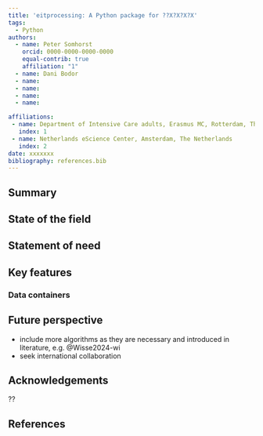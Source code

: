 ```yaml
---
title: 'eitprocessing: A Python package for ??X?X?X?X'
tags:
  - Python
authors:
  - name: Peter Somhorst
    orcid: 0000-0000-0000-0000
    equal-contrib: true
    affiliation: "1"
  - name: Dani Bodor
  - name: 
  - name:
  - name:
  - name:

affiliations:
 - name: Department of Intensive Care adults, Erasmus MC, Rotterdam, The Netherlands
   index: 1
 - name: Netherlands eScience Center, Amsterdam, The Netherlands 
   index: 2
date: xxxxxxx
bibliography: references.bib
---
```


## Summary
<!-- Peter -->
<!-- TODO: finish summary documentation, use here -->

## State of the field
<!-- Or skip, because it will be very short, better suited as part of statement of need? -->

## Statement of need
<!-- Peter (or delegate), part from TDCC? -->

## Key features 
<!-- Dani -->
<!-- TODO:  example with animal-data -->
<!-- TODO:  update example in notebook updaten with newer features -->
<!-- TODO:  example notebook Dani/Peter -->

### Data containers

## Future perspective

- include more algorithms as they are necessary and introduced in literature, e.g. @Wisse2024-wi
- seek international collaboration

## Acknowledgements

??

## References
